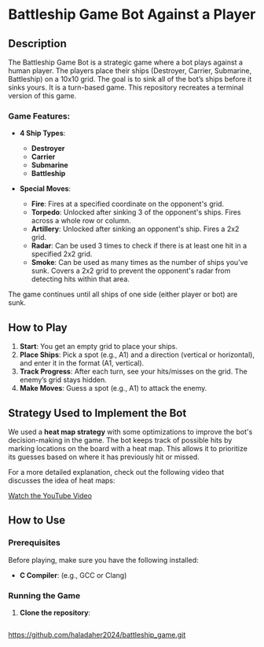 # Battleship Game Bot Against a Player

## Description

The Battleship Game Bot is a strategic game where a bot plays against a human player. The players place their ships (Destroyer, Carrier, Submarine, Battleship) on a 10x10 grid. The goal is to sink all of the bot’s ships before it sinks yours. It is a turn-based game. This repository recreates a terminal version of this game.

### Game Features:
- **4 Ship Types**:
  - **Destroyer**
  - **Carrier**
  - **Submarine**
  - **Battleship**

- **Special Moves**:
  - **Fire**: Fires at a specified coordinate on the opponent's grid.
  - **Torpedo**: Unlocked after sinking 3 of the opponent's ships. Fires across a whole row or column.
  - **Artillery**: Unlocked after sinking an opponent's ship. Fires a 2x2 grid.
  - **Radar**: Can be used 3 times to check if there is at least one hit in a specified 2x2 grid.
  - **Smoke**: Can be used as many times as the number of ships you’ve sunk. Covers a 2x2 grid to prevent the opponent's radar from detecting hits within that area.

The game continues until all ships of one side (either player or bot) are sunk.

## How to Play

1. **Start**: You get an empty grid to place your ships.
2. **Place Ships**: Pick a spot (e.g., A1) and a direction (vertical or horizontal), and enter it in the format (A1, vertical).
3. **Track Progress**: After each turn, see your hits/misses on the grid. The enemy’s grid stays hidden.
4. **Make Moves**: Guess a spot (e.g., A1) to attack the enemy.

## Strategy Used to Implement the Bot

We used a **heat map strategy** with some optimizations to improve the bot's decision-making in the game. The bot keeps track of possible hits by marking locations on the board with a heat map. This allows it to prioritize its guesses based on where it has previously hit or missed.


For a more detailed explanation, check out the following video that discusses the idea of heat maps:

[Watch the YouTube Video](https://www.youtube.com/watch?v=yourvideoID)

## How to Use

### Prerequisites
Before playing, make sure you have the following installed:
- **C Compiler**: (e.g., GCC or Clang)

### Running the Game
1. **Clone the repository**:
   ```bash
https://github.com/haladaher2024/battleship_game.git

